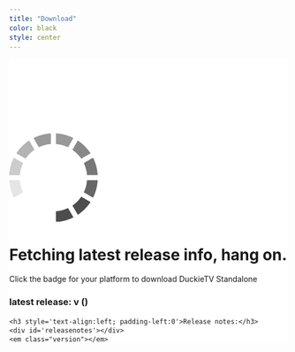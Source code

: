 ```yaml
---
title: "Download"
color: black
style: center
---
```


<style type="text/css">
.subtlecircle.down {
  cursor: pointer;
  opacity: 0;
  transform: scale(0);
  transition: all 0.4s ease-in;
}
.subtlecircle.down:hover img {
  transform: scale(0.6) rotateY(360deg);
}
.subtlecircle.down img {
  position: absolute;
  width: 145px;
  height: auto;
  transition: all 0.4s ease-in-out;
}
.subtlecircle.down.windows img {
  top: 72px;
  left: 56px;
}
.subtlecircle.down.apple img {
  top: 51px;
  left: 61px;
}
.subtlecircle.down.linux img {
  top: 57px;
  left: 62px;
}
.subtlecircle.down strong {
  font-size: 30px;
  position: absolute;
  width: 100%;
  left: 0;
  bottom: -30px;
}
</style>


<div class="subtlecircle sectiondivider down windows faicon" style="margin-left:-415px">
  <span class="fa-stack">
    <i class="fa fa-circle fa-stack-2x"></i>
    <i class="fa fa-stack-1x"><img src="img/windows-coloured.png"></i>
  </span>
  <strong>Windows</strong>
</div>
<div class="subtlecircle sectiondivider down apple faicon">
  <span class="fa-stack">
    <i class="fa fa-circle fa-stack-2x"></i>
    <i class="fa fa-stack-1x"><img src="img/apple-coloured.png"></i>
  </span>
  <strong>Apple</strong>
</div>
<div class="subtlecircle sectiondivider down linux faicon" style="margin-left:145px">
  <span class="fa-stack">
    <i class="fa fa-circle fa-stack-2x"></i>
    <i class="fa fa-stack-1x"><img src="img/linux-coloured.png"></i>
  </span>
  <strong>Linux</strong>
</div>

<div style="padding-top:135px; background-color:white">
  <div id='loader'><img src="img/loading.gif"><h1>Fetching latest release info, hang on.</h1></div>
  <div id='loaded'>
    <p class='info'>Click the badge for your platform to download DuckieTV Standalone</p>
    <h3>latest release: v<span id='version'></span> (<span id='date'></span>) </h3>
    
    <h3 style='text-align:left; padding-left:0'>Release notes:</h3>
    <div id='releasenotes'></div>
    <em class="version"></em>
  </div>
</div>
